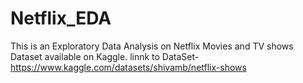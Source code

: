# Netflix_EDA

This is an Exploratory Data Analysis on Netflix Movies and TV shows Dataset available on Kaggle.
linnk to DataSet- https://www.kaggle.com/datasets/shivamb/netflix-shows
